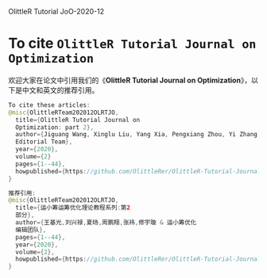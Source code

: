 OlittleR Tutorial JoO-2020-12

# To cite `OlittleR Tutorial Journal on Optimization`

欢迎大家在论文中引用我们的《**OlittleR Tutorial Journal on Optimization**》，以下是中文和英文的推荐引用。

```java
To cite these articles: 
@misc{OlittleRTeam202012OLRTJO,
  title={OlittleR Tutorial Journal on 
  Optimization: part 2},
  author={Jiguang Wang, Xinglu Liu, Yang Xia, Pengxiang Zhou, Yi Zhang, Yuxuan Xiu and OlittleR Optimization 
  Editorial Team}, 
  year={2020},
  volume={2}
  pages={1--44},
  howpublished={https://github.com/OlittleRer/OlittleR-Tutorial-Journal-on-Optimization}
}
```

```java
推荐引用: 
@misc{OlittleRTeam202012OLRTJO,
  title={运小筹运筹优化理论教程系列:第2
  部分},
  author={王基光,刘兴禄,夏旸,周鹏翔,张祎,修宇璇 & 运小筹优化
  编辑团队},
  pages={1--44},
  year={2020},
  volume={2},
  howpublished={https://github.com/OlittleRer/OlittleR-Tutorial-Journal-on-Optimization}
}
```

